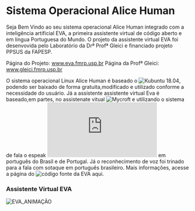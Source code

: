 # Sistema Operacional Alice Human
Seja Bem Vindo ao seu sistema operacional Alice Human integrado com a inteligência artificial EVA, a primeira assistente virtual de código aberto e em lingua Portuguesa do Mundo.
O projeto da assistente virtual EVA foi desenvovida pelo Laboratório da Drª Profª Gleici e financiado projeto PPSUS da FAPESP.

Página do Projeto: www.eva.fmrp.usp.br
Página da Profª Gleici: www.gleici.fmrp.usp.br
 
O sistema operacional Linux Alice Human é baseado o ![Kubuntu 18.04](https://kubuntu.org/), podendo ser baixado de forma gratuita,modificado e utilizado conforme a necessidade do usuário. Já a assistente assistente virtual Eva é baseado,em partes, no assistenate vitual ![Mycroft](https://mycroft.ai/) e utilizando o sistema de fala o espeak ![Mbrola](http://espeak.sourceforge.net/mbrola.html) em português do Brasil e de Portugal. Já o reconhecimento de voz foi trinado para a fala com sotaque em português brasileiro. Mais informações, acesse a página do ![código fonte da EVA](https://github.com/EVA-FMRP/eva-core/tree/master) aqui. 

###  Assistente Virtual EVA
![EVA_ANIMAÇÃO](EVA_animation.GIF)
